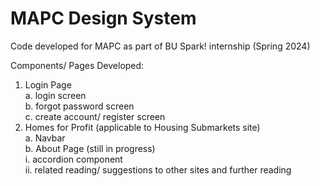 # MAPC Design System
Code developed for MAPC as part of BU Spark! internship (Spring 2024)

Components/ Pages Developed: <br />
1. Login Page <br />
  a. login screen <br />
  b. forgot password screen <br />
  c. create account/ register screen <br />
2. Homes for Profit (applicable to Housing Submarkets site) <br />
     a. Navbar <br />
     b. About Page (still in progress) <br />
       i. accordion component <br />
       ii. related reading/ suggestions to other sites and further reading <br />
